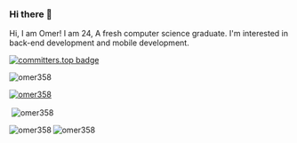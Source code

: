 ### Hi there 👋

Hi, I am Omer! I am 24, A fresh computer science graduate. I'm interested in back-end development and mobile development.

[![committers.top badge](https://user-badge.committers.top/sudan/omer358.svg)](https://user-badge.committers.top/sudan/omer358)

<p align="left"> <img src="https://komarev.com/ghpvc/?username=omer358&label=Profile%20views&color=0e75b6&style=flat" alt="omer358" /> </p>
<p align="left"> <a href="https://github.com/ryo-ma/github-profile-trophy"><img src="https://github-profile-trophy.vercel.app/?username=omer358" alt="omer358" /></a> </p>


<p>&nbsp;<img align="center" src="https://github-readme-stats.vercel.app/api?username=omer358&show_icons=true&locale=en" alt="omer358" /></p>
<p><img align="left" src="https://github-readme-stats.vercel.app/api/top-langs?username=omer358&show_icons=true&locale=en&layout=compact" alt="omer358" /></p>
<p><img align="center" src="https://github-readme-streak-stats.herokuapp.com/?user=omer358&" alt="omer358" /></p>

